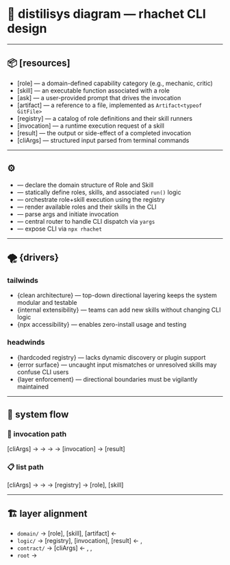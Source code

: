 # 🧩 distilisys diagram — rhachet CLI design

---

## 📦 [resources]

- [role] — a domain-defined capability category (e.g., mechanic, critic)
- [skill] — an executable function associated with a role
- [ask] — a user-provided prompt that drives the invocation
- [artifact] — a reference to a file, implemented as `Artifact<typeof GitFile>`
- [registry] — a catalog of role definitions and their skill runners
- [invocation] — a runtime execution request of a skill
- [result] — the output or side-effect of a completed invocation
- [cliArgs] — structured input parsed from terminal commands

---

## ⚙️ <mechanisms>

- <defineRoleTypes> — declare the domain structure of Role and Skill
- <buildRegistry> — statically define roles, skills, and associated `run()` logic
- <runSkill> — orchestrate role+skill execution using the registry
- <listRoles> — render available roles and their skills in the CLI
- <invokeSkillCommand> — parse args and initiate invocation
- <runCLI> — central router to handle CLI dispatch via `yargs`
- <packageCLI> — expose CLI via `npx rhachet`

---

## 🌪 {drivers}

### tailwinds
- {clean architecture} — top-down directional layering keeps the system modular and testable
- {internal extensibility} — teams can add new skills without changing CLI logic
- {npx accessibility} — enables zero-install usage and testing

### headwinds
- {hardcoded registry} — lacks dynamic discovery or plugin support
- {error surface} — uncaught input mismatches or unresolved skills may confuse CLI users
- {layer enforcement} — directional boundaries must be vigilantly maintained

---

## 🔁 system flow

### 🧵 invocation path
[cliArgs]
  → <runCLI>
    → <invokeSkillCommand>
      → <runSkill>
        → [invocation]
          → [result]

### 📋 list path
[cliArgs]
  → <runCLI>
    → <listRoles>
      → [registry]
        → [role], [skill]

---

## 🏗️ layer alignment

- `domain/` → [role], [skill], [artifact]  ← <defineRoleTypes>
- `logic/` → [registry], [invocation], [result] ← <buildRegistry>, <runSkill>
- `contract/` → [cliArgs] ← <listRoles>, <invokeSkillCommand>, <runCLI>
- `root` → <packageCLI>
